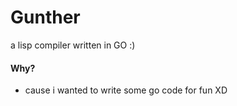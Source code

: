 # Gunther
a lisp compiler written in GO :)

#### Why?
- cause i wanted to write some go code for fun XD

